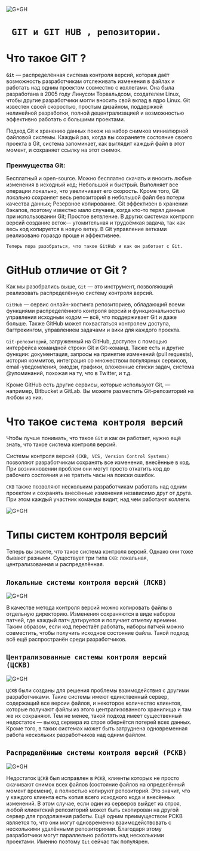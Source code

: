 


![G+GH](https://devskrate.github.io/assets/blog-banners/git-github.jpg "Git And GitHub")

# ` GIT и GIT HUB , репозитории.`

# Что такое GIT ?

**`Git`** — распределённая система контроля версий, которая даёт возможность разработчикам отслеживать изменения в файлах и работать над одним проектом совместно с коллегами. Она была разработана в 2005 году Линусом Торвальдсом, создателем Linux, чтобы другие разработчики могли вносить свой вклад в ядро Linux. Git известен своей скоростью, простым дизайном, поддержкой нелинейной разработки, полной децентрализацией и возможностью эффективно работать с большими проектами.

Подход Git к хранению данных похож на набор снимков миниатюрной файловой системы. Каждый раз, когда вы сохраняете состояние своего проекта в Git, система запоминает, как выглядит каждый файл в этот момент, и сохраняет ссылку на этот снимок.

### Преимущества Git:

Бесплатный и open-source. Можно бесплатно скачать и вносить любые изменения в исходный код;
Небольшой и быстрый. Выполняет все операции локально, что увеличивает его скорость. Кроме того, Git локально сохраняет весь репозиторий в небольшой файл без потери качества данных;
Резервное копирование. Git эффективен в хранении бэкапов, поэтому известно мало случаев, когда кто-то терял данные при использовании Git;
Простое ветвление. В других системах контроля версий создание веток— утомительная и трудоёмкая задача, так как весь код копируется в новую ветку. В Git управление ветками реализовано гораздо проще и эффективнее.

`Теперь пора разобраться, что такое GitHub и как он работает с Git.`

# GitHub  отличие от Git ?


Как мы разобрались выше, `Git` — это инструмент, позволяющий реализовать распределённую систему контроля версий.

`GitHub` — сервис онлайн-хостинга репозиториев, обладающий всеми функциями распределённого контроля версий и функциональностью управления исходным кодом — всё, что поддерживает Git и даже больше. Также GitHub может похвастаться контролем доступа, багтрекингом, управлением задачами и вики для каждого проекта.

`Git-репозиторий`, загруженный на GitHub, доступен с помощью интерфейса командной строки Git и Git-команд. Также есть и другие функции: документация, запросы на принятие изменений (pull requests), история коммитов, интеграция со множеством популярных сервисов, email-уведомления, эмодзи, графики, вложенные списки задач, система @упоминаний, похожая на ту, что в Twitter, и т.д.

Кроме GitHub есть другие сервисы, которые используют Git, — например, Bitbucket и GitLab. Вы можете разместить Git-репозиторий на любом из них.

# Что такое **`система контроля версий`**

Чтобы лучше понимать, что такое `Git` и как он работает, нужно ещё знать, что такое система контроля версий.

Системы контроля версий `(СКВ, VCS, Version Control Systems)` позволяют разработчикам сохранять все изменения, внесённые в код. При возникновении проблем они могут просто откатить код до рабочего состояния и не тратить часы на поиски ошибок.

`СКВ` также позволяют нескольким разработчикам работать над одним проектом и сохранять внесённые изменения независимо друг от друга. При этом каждый участник команды видит, над чем работают коллеги.


![G+GH](https://myslide.ru/documents_3/7825fcfbdb271bd0a838d42298a49dbf/img16.jpg "Git And GitHub")


# Типы систем контроля версий

Теперь вы знаете, что такое система контроля версий. Однако они тоже бывают разными. Существует три типа `СКВ`: локальная, централизованная и распределённая.

## `Локальные системы контроля версий (ЛСКВ)`

![G+GH](https://tproger.ru/signed_image/rWuYssw3chPs4no7D4OUHZxO-LoKVA0cTaLGqlOiSDA/rs:fill:932:0:true/cb:vimg_2/f:webp/aHR0cHM6Ly9tZWRpYS50cHJvZ2VyLnJ1L3VwbG9hZHMvMjAxOC8wNy9MVkNTLTEucG5n "Git And GitHub")

В качестве метода контроля версий можно копировать файлы в отдельную директорию. Изменения сохраняются в виде наборов патчей, где каждый патч датируется и получает отметку времени. Таким образом, если код перестаёт работать, наборы патчей можно совместить, чтобы получить исходное состояние файла. Такой подход всё ещё распространён среди разработчиков.

## `Централизованные системы контроля версий (ЦСКВ)`

![G+GH](https://tproger.ru/signed_image/tb3ZSWKBAkQ2kQRQj9ap9TDoUUeXI1QHV6bVaDsOKMw/rs:fill:932:0:true/cb:vimg_2/f:webp/aHR0cHM6Ly9tZWRpYS50cHJvZ2VyLnJ1L3VwbG9hZHMvMjAxOC8wNy9DVkNTLTEucG5n "Git And GitHub")

`ЦСКВ` были созданы для решения проблемы взаимодействия с другими разработчиками. Такие системы имеют единственный сервер, содержащий все версии файлов, и некоторое количество клиентов, которые получают файлы из этого централизованного хранилища и там же их сохраняют. Тем не менее, такой подход имеет существенный недостаток — выход сервера из строя обернётся потерей всех данных. Кроме того, в таких системах может быть затруднена одновременная работа нескольких разработчиков над одним файлом.

## `Распределённые системы контроля версий (РСКВ)`

![G+GH](https://tproger.ru/signed_image/G_dt9SN8peqYFkjmr0GH7rQHeZVycVFkw-S9QPOuzk4/rs:fill:932:0:true/cb:vimg_2/f:webp/aHR0cHM6Ly9tZWRpYS50cHJvZ2VyLnJ1L3VwbG9hZHMvMjAxOC8wNy9EVkNTLTEucG5n "Git And GitHub")


Недостаток `ЦСКВ` был исправлен в `РСКВ`, клиенты которых не просто скачивают снимок всех файлов (состояние файлов на определённый момент времени), а полностью копируют репозиторий. Это значит, что у каждого клиента есть копия всего исходного кода и внесённых изменений. В этом случае, если один из серверов выйдет из строя, любой клиентский репозиторий может быть скопирован на другой сервер для продолжения работы. Ещё одним преимуществом РСКВ является то, что они могут одновременно взаимодействовать с несколькими удалёнными репозиториями. Благодаря этому разработчики могут параллельно работать над несколькими проектами. Именно поэтому `Git` сейчас так популярен.